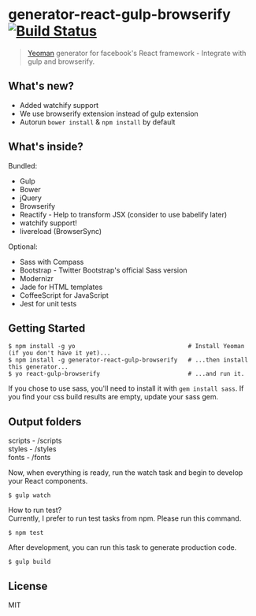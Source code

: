 # generator-react-gulp-browserify [![Build Status](https://secure.travis-ci.org/randylien/generator-react-gulp-browserify.png?branch=master)](https://travis-ci.org/randylien/generator-react-gulp-browserify)

> [Yeoman](http://yeoman.io) generator for facebook's React framework - Integrate with gulp and browserify.

## What's new?

* Added watchify support
* We use browserify extension instead of gulp extension
* Autorun `bower install` & `npm install` by default


## What's inside?

Bundled:

* Gulp
* Bower
* jQuery
* Browserify
* Reactify - Help to transform JSX (consider to use babelify later)
* watchify support!
* livereload (BrowserSync)

Optional:

* Sass with Compass
* Bootstrap - Twitter Bootstrap's official Sass version
* Modernizr
* Jade for HTML templates
* CoffeeScript for JavaScript
* Jest for unit tests

## Getting Started

```
$ npm install -g yo                                # Install Yeoman (if you don't have it yet)...
$ npm install -g generator-react-gulp-browserify   # ...then install this generator...
$ yo react-gulp-browserify                         # ...and run it.
```

If you chose to use sass, you'll need to install it with `gem install sass`.
If you find your css build results are empty, update your sass gem.

## Output folders 

scripts - /scripts  
styles - /styles  
fonts - /fonts  


Now, when everything is ready, run the watch task and begin to develop your React components.

```
$ gulp watch
```

How to run test?  
Currently, I prefer to run test tasks from npm. Please run this command.
```
$ npm test
```

After development, you can run this task to generate production code.
```
$ gulp build
```

## License

MIT
